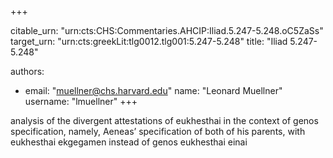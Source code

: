 +++


citable_urn: "urn:cts:CHS:Commentaries.AHCIP:Iliad.5.247-5.248.oC5ZaSs"
target_urn: "urn:cts:greekLit:tlg0012.tlg001:5.247-5.248"
title: "Iliad 5.247-5.248"

authors:
- email: "muellner@chs.harvard.edu"
  name: "Leonard Muellner"
  username: "lmuellner"
+++

<p>analysis of the divergent attestations of eukhesthai in the context of genos specification, namely, Aeneas’ specification of both of his parents, with eukhesthai ekgegamen instead of genos eukhesthai einai</p>